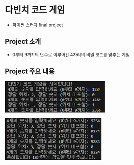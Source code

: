 # 다빈치 코드 게임
- 파이썬 스터디 final project

## Project 소개
- 0부터 9까지의 난수로 이루어진 4자리의 비밀 코드를 맞추는 게임

## Project 주요 내용

![Alt text](image.png)

![Alt text](image-1.png)